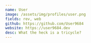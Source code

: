 ```yaml
---
name: User
image: /assets/img/profiles/user.png
fields: rev, web
github: https://github.com/User9684
website: https://user9684.dev
desc: What the heck is a tricycle?
---
```

